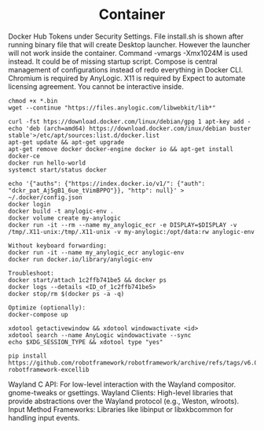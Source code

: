 <h1 align="center">Container</h1>
Docker Hub Tokens under Security Settings. File install.sh is shown after running binary file that will create Desktop launcher. However the launcher will not work inside the container. Command -vmargs -Xmx1024M is used instead. It could be of missing startup script. Compose is central management of configurations instead of redo everything in Docker CLI. Chromium is required by AnyLogic. X11 is required by Expect to automate licensing agreement. You cannot be interactive inside.

```
chmod +x *.bin
wget --continue "https://files.anylogic.com/libwebkit/lib*"

curl -fst htps://download.docker.com/linux/debian/gpg 1 apt-key add -
echo 'deb (arch=amd64) https://download.docker.com/inux/debian buster stable'>/etc/apt/sources:list.d/docker.list
apt-get update && apt-get upgrade
apt-get remove docker docker-engine docker io && apt-get install docker-ce
docker run hello-world
systemct start/status docker

echo '{"auths": {"https://index.docker.io/v1/": {"auth": "dckr_pat_Aj5gB1_6ue_tVimBPPO"}}, "http": null}' > ~/.docker/config.json
docker login
docker build -t anylogic-env .
docker volume create my-anylogic
docker run -it --rm --name my_anylogic_ecr -e DISPLAY=$DISPLAY -v /tmp/.X11-unix:/tmp/.X11-unix -v my-anylogic:/opt/data:rw anylogic-env

Without keyboard forwarding:
docker run -it --name my_anylogic_ecr anylogic-env
docker run docker.io/library/anylogic-env 

Troubleshoot:
docker start/attach 1c2ffb741be5 && docker ps
docker logs --details <ID_of_1c2ffb741be5>
docker stop/rm $(docker ps -a -q)

Optimize (optionally):
docker-compose up

xdotool getactivewindow && xdotool windowactivate <id>
xdotool search --name AnyLogic windowactivate --sync 
echo $XDG_SESSION_TYPE && xdotool type "yes" 

pip install https://github.com/robotframework/robotframework/archive/refs/tags/v6.0.2.zip
robotframework-excellib
```
Wayland C API: For low-level interaction with the Wayland compositor. gnome-tweaks or gsettings. 
Wayland Clients: High-level libraries that provide abstractions over the Wayland protocol (e.g., Weston, wlroots).
Input Method Frameworks: Libraries like libinput or libxkbcommon for handling input events.